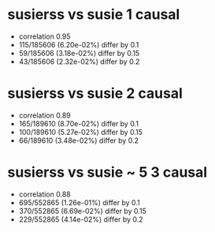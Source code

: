# susierss vs susie  1 causal

- correlation 0.95
- 115/185606 (6.20e-02%) differ by 0.1
- 59/185606 (3.18e-02%) differ by 0.15
- 43/185606 (2.32e-02%) differ by 0.2


# susierss vs susie  2 causal

- correlation 0.89
- 165/189610 (8.70e-02%) differ by 0.1
- 100/189610 (5.27e-02%) differ by 0.15
- 66/189610 (3.48e-02%) differ by 0.2


# susierss vs susie  ~ 5 3 causal

- correlation 0.88
- 695/552865 (1.26e-01%) differ by 0.1
- 370/552865 (6.69e-02%) differ by 0.15
- 229/552865 (4.14e-02%) differ by 0.2


